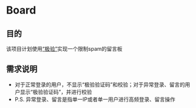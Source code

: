 # Board

## 目的
该项目计划使用[“极验”](http://www.geetest.com)实现一个限制spam的留言板

## 需求说明
* 对于正常登录的用户，不显示“极验验证码”和校验；对于异常登录、留言的用户显示“极验验证码”，并进行校验
* P.S. 异常登录、留言是指单一IP或者单一用户进行高频登录、留言操作